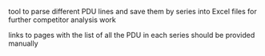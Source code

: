 tool to parse different PDU lines and save them by series into Excel files for further competitor analysis work

links to pages with the list of all the PDU in each series should be provided manually
